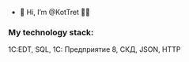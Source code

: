 
- 👋 Hi, I’m @KotTret 🐱‍💻

### My technology stack:
1C:EDT, SQL, 1С: Предприятие 8, СКД, JSON, HTTP
